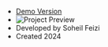 - [Demo Version](https://feizisoheil.github.io/weather-app/)
- ![Project Preview](Preview.png)
- Developed by Soheil Feizi
- Created 2024
